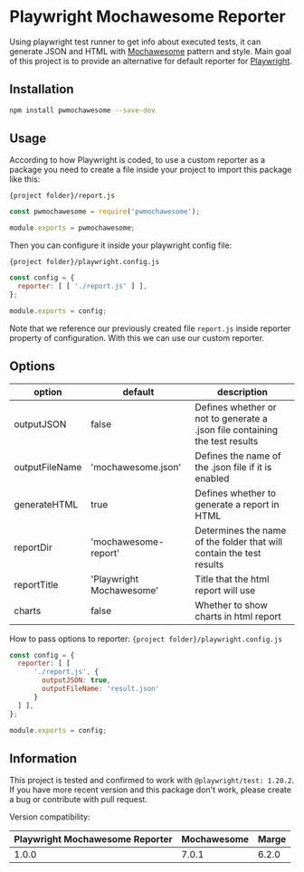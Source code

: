 Playwright Mochawesome Reporter
=========================

Using playwright test runner to get info about executed tests, it can generate JSON and HTML with [Mochawesome](https://github.com/adamgruber/mochawesome) pattern and style. Main goal of this project is to provide an alternative for default reporter for [Playwright](https://playwright.dev/).

## Installation
```bash
npm install pwmochawesome --save-dev
```

## Usage
According to how Playwright is coded, to use a custom reporter as a package you need to create a file inside your project to import this package like this:

`{project folder}/report.js`
```js
const pwmochawesome = require('pwmochawesome');

module.exports = pwmochawesome;
```

Then you can configure it inside your playwright config file:

`{project folder}/playwright.config.js`
```js
const config = {
  reporter: [ [ './report.js' ] ],
};

module.exports = config;
```

Note that we reference our previously created file `report.js` inside reporter property of configuration. With this we can use our custom reporter.

## Options
|option|default|description|
|---|---|---|
|outputJSON|false|Defines whether or not to generate a .json file containing the test results|
|outputFileName|'mochawesome.json'|Defines the name of the .json file if it is enabled|
|generateHTML|true|Defines whether to generate a report in HTML|
|reportDir|'mochawesome-report'|Determines the name of the folder that will contain the test results|
|reportTitle|'Playwright Mochawesome'|Title that the html report will use|
|charts|false|Whether to show charts in html report|

How to pass options to reporter:
`{project folder}/playwright.config.js`
```js
const config = {
  reporter: [ [ 
      './report.js', {
        outputJSON: true,
        outputFileName: 'result.json'
      } 
  ] ],
};

module.exports = config;
```


## Information
This project is tested and confirmed to work with `@playwright/test: 1.20.2`. If you have more recent version and this package don't work, please create a bug or contribute with pull request.


Version compatibility:

| Playwright Mochawesome Reporter | Mochawesome | Marge |
| ------------------------------- | ----------- | ----- |
| 1.0.0                           | 7.0.1       | 6.2.0 |